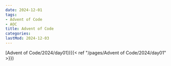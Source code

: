 ```yaml
---
date: 2024-12-01
tags:
- Advent of Code
- AOC
title: Advent of Code
categories:
lastMod: 2024-12-03
---
```







[Advent of Code/2024/day01]({{< ref "/pages/Advent of Code/2024/day01" >}})

